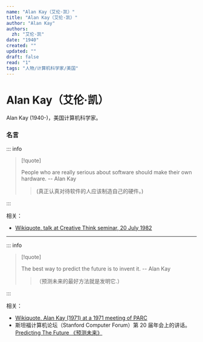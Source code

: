 ```yaml
---
name: "Alan Kay（艾伦·凯）"
title: "Alan Kay（艾伦·凯）"
author: "Alan Kay"
authors:
  zh: "艾伦·凯"
date: "1940"
created: ""
updated: ""
draft: false
read: "1"
tags: "人物/计算机科学家/美国"
---
```


# Alan Kay（艾伦·凯）

Alan Kay (1940-)，美国计算机科学家。

### 名言

::: info

> [!quote]
>
> People who are really serious about software should make their own hardware. -- Alan Kay
>
> > (真正认真对待软件的人应该制造自己的硬件。)

:::

相关：
- [Wikiquote, talk at Creative Think seminar, 20 July 1982](https://en.wikiquote.org/wiki/Alan_Kay#1980s)

---

::: info

> [!quote]
> 
> The best way to predict the future is to invent it. -- Alan Kay
>
> > （预测未来的最好方法就是发明它.）

:::

相关：
- [Wikiquote, Alan Kay (1971) at a 1971 meeting of PARC](https://en.wikiquote.org/wiki/Alan_Kay#1970s)
- 斯坦福计算机论坛（Stanford Computer Forum）第 20 届年会上的讲话。[Predicting The Future 《预测未来》](../post/kay-1989.md)
